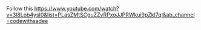 Follow this
https://www.youtube.com/watch?v=3l8Lob4ysI0&list=PLasZMtSCguZZvRPxoJJPRWkui9pZkl7qI&ab_channel=codewithsadee